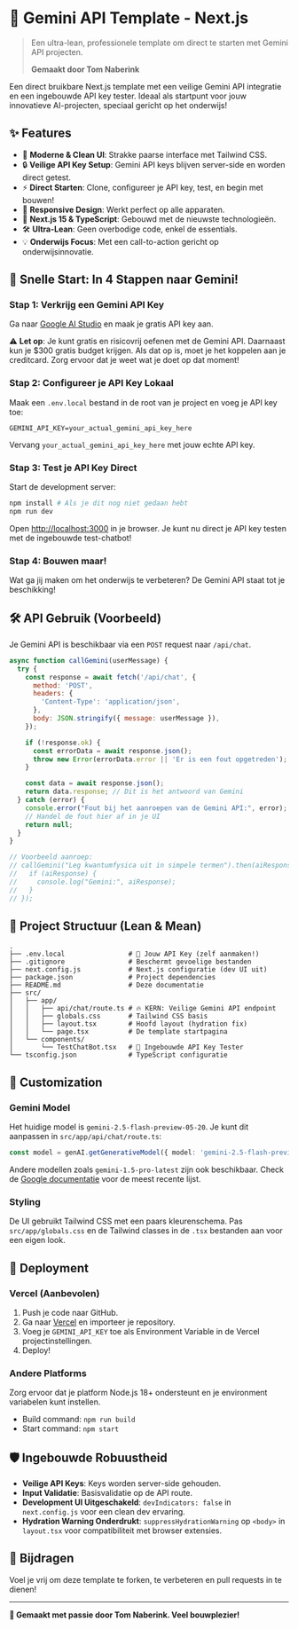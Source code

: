# 🚀 Gemini API Template - Next.js

> Een ultra-lean, professionele template om direct te starten met Gemini API projecten.
>
> **Gemaakt door Tom Naberink**

Een direct bruikbare Next.js template met een veilige Gemini API integratie en een ingebouwde API key tester. Ideaal als startpunt voor jouw innovatieve AI-projecten, speciaal gericht op het onderwijs!

## ✨ Features

- 💜 **Moderne & Clean UI**: Strakke paarse interface met Tailwind CSS.
- 🔒 **Veilige API Key Setup**: Gemini API keys blijven server-side en worden direct getest.
- ⚡ **Direct Starten**: Clone, configureer je API key, test, en begin met bouwen!
- 📱 **Responsive Design**: Werkt perfect op alle apparaten.
- 🚀 **Next.js 15 & TypeScript**: Gebouwd met de nieuwste technologieën.
- 🛠️ **Ultra-Lean**: Geen overbodige code, enkel de essentials.
- 💡 **Onderwijs Focus**: Met een call-to-action gericht op onderwijsinnovatie.

## 🚀 Snelle Start: In 4 Stappen naar Gemini!

### Stap 1: Verkrijg een Gemini API Key
Ga naar [Google AI Studio](https://makersuite.google.com/app/apikey) en maak je gratis API key aan.

⚠️ **Let op**: Je kunt gratis en risicovrij oefenen met de Gemini API. Daarnaast kun je $300 gratis budget krijgen. Als dat op is, moet je het koppelen aan je creditcard. Zorg ervoor dat je weet wat je doet op dat moment!

### Stap 2: Configureer je API Key Lokaal
Maak een `.env.local` bestand in de root van je project en voeg je API key toe:

```env
GEMINI_API_KEY=your_actual_gemini_api_key_here
```
Vervang `your_actual_gemini_api_key_here` met jouw echte API key.

### Stap 3: Test je API Key Direct
Start de development server:
```bash
npm install # Als je dit nog niet gedaan hebt
npm run dev
```
Open [http://localhost:3000](http://localhost:3000) in je browser. Je kunt nu direct je API key testen met de ingebouwde test-chatbot!

### Stap 4: Bouwen maar!
Wat ga jij maken om het onderwijs te verbeteren? De Gemini API staat tot je beschikking!

## 🛠️ API Gebruik (Voorbeeld)

Je Gemini API is beschikbaar via een `POST` request naar `/api/chat`.

```javascript
async function callGemini(userMessage) {
  try {
    const response = await fetch('/api/chat', {
      method: 'POST',
      headers: {
        'Content-Type': 'application/json',
      },
      body: JSON.stringify({ message: userMessage }),
    });

    if (!response.ok) {
      const errorData = await response.json();
      throw new Error(errorData.error || 'Er is een fout opgetreden');
    }

    const data = await response.json();
    return data.response; // Dit is het antwoord van Gemini
  } catch (error) {
    console.error("Fout bij het aanroepen van de Gemini API:", error);
    // Handel de fout hier af in je UI
    return null;
  }
}

// Voorbeeld aanroep:
// callGemini("Leg kwantumfysica uit in simpele termen").then(aiResponse => {
//   if (aiResponse) {
//     console.log("Gemini:", aiResponse);
//   }
// });
```

## 📁 Project Structuur (Lean & Mean)

```
.
├── .env.local                # 🔑 Jouw API Key (zelf aanmaken!)
├── .gitignore                # Beschermt gevoelige bestanden
├── next.config.js            # Next.js configuratie (dev UI uit)
├── package.json              # Project dependencies
├── README.md                 # Deze documentatie
├── src/
│   ├── app/
│   │   ├── api/chat/route.ts # 🔥 KERN: Veilige Gemini API endpoint
│   │   ├── globals.css       # Tailwind CSS basis
│   │   ├── layout.tsx        # Hoofd layout (hydration fix)
│   │   └── page.tsx          # De template startpagina
│   └── components/
│       └── TestChatBot.tsx   # 💬 Ingebouwde API Key Tester
└── tsconfig.json             # TypeScript configuratie
```

## 🎨 Customization

### Gemini Model
Het huidige model is `gemini-2.5-flash-preview-05-20`. Je kunt dit aanpassen in `src/app/api/chat/route.ts`:
```typescript
const model = genAI.getGenerativeModel({ model: 'gemini-2.5-flash-preview-05-20' });
```
Andere modellen zoals `gemini-1.5-pro-latest` zijn ook beschikbaar. Check de [Google documentatie](https://ai.google.dev/models/gemini) voor de meest recente lijst.

### Styling
De UI gebruikt Tailwind CSS met een paars kleurenschema. Pas `src/app/globals.css` en de Tailwind classes in de `.tsx` bestanden aan voor een eigen look.

## 🚀 Deployment

### Vercel (Aanbevolen)
1. Push je code naar GitHub.
2. Ga naar [Vercel](https://vercel.com) en importeer je repository.
3. Voeg je `GEMINI_API_KEY` toe als Environment Variable in de Vercel projectinstellingen.
4. Deploy!

### Andere Platforms
Zorg ervoor dat je platform Node.js 18+ ondersteunt en je environment variabelen kunt instellen.
- Build command: `npm run build`
- Start command: `npm start`

## 🛡️ Ingebouwde Robuustheid
- **Veilige API Keys**: Keys worden server-side gehouden.
- **Input Validatie**: Basisvalidatie op de API route.
- **Development UI Uitgeschakeld**: `devIndicators: false` in `next.config.js` voor een clean dev ervaring.
- **Hydration Warning Onderdrukt**: `suppressHydrationWarning` op `<body>` in `layout.tsx` voor compatibiliteit met browser extensies.

## 🤝 Bijdragen
Voel je vrij om deze template te forken, te verbeteren en pull requests in te dienen!

---

**💜 Gemaakt met passie door Tom Naberink. Veel bouwplezier!** 